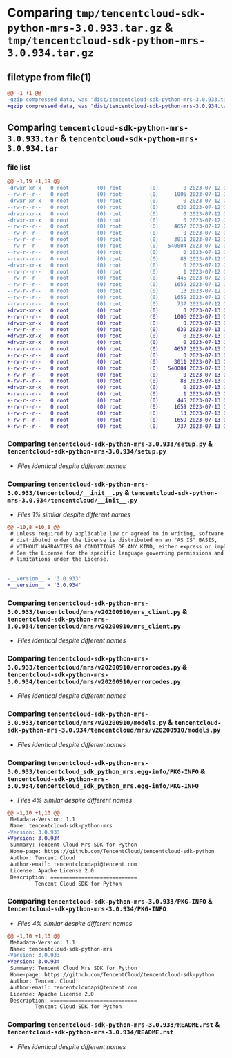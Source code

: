 # Comparing `tmp/tencentcloud-sdk-python-mrs-3.0.933.tar.gz` & `tmp/tencentcloud-sdk-python-mrs-3.0.934.tar.gz`

## filetype from file(1)

```diff
@@ -1 +1 @@
-gzip compressed data, was "dist/tencentcloud-sdk-python-mrs-3.0.933.tar", last modified: Wed Jul 12 00:34:04 2023, max compression
+gzip compressed data, was "dist/tencentcloud-sdk-python-mrs-3.0.934.tar", last modified: Thu Jul 13 00:26:37 2023, max compression
```

## Comparing `tencentcloud-sdk-python-mrs-3.0.933.tar` & `tencentcloud-sdk-python-mrs-3.0.934.tar`

### file list

```diff
@@ -1,19 +1,19 @@
-drwxr-xr-x   0 root         (0) root         (0)        0 2023-07-12 00:34:04.000000 tencentcloud-sdk-python-mrs-3.0.933/
--rw-r--r--   0 root         (0) root         (0)     1006 2023-07-12 00:34:04.000000 tencentcloud-sdk-python-mrs-3.0.933/setup.py
-drwxr-xr-x   0 root         (0) root         (0)        0 2023-07-12 00:34:04.000000 tencentcloud-sdk-python-mrs-3.0.933/tencentcloud/
--rw-r--r--   0 root         (0) root         (0)      630 2023-07-12 00:34:04.000000 tencentcloud-sdk-python-mrs-3.0.933/tencentcloud/__init__.py
-drwxr-xr-x   0 root         (0) root         (0)        0 2023-07-12 00:34:04.000000 tencentcloud-sdk-python-mrs-3.0.933/tencentcloud/mrs/
-drwxr-xr-x   0 root         (0) root         (0)        0 2023-07-12 00:34:04.000000 tencentcloud-sdk-python-mrs-3.0.933/tencentcloud/mrs/v20200910/
--rw-r--r--   0 root         (0) root         (0)     4657 2023-07-12 00:34:04.000000 tencentcloud-sdk-python-mrs-3.0.933/tencentcloud/mrs/v20200910/mrs_client.py
--rw-r--r--   0 root         (0) root         (0)        0 2023-07-12 00:34:04.000000 tencentcloud-sdk-python-mrs-3.0.933/tencentcloud/mrs/v20200910/__init__.py
--rw-r--r--   0 root         (0) root         (0)     3011 2023-07-12 00:34:04.000000 tencentcloud-sdk-python-mrs-3.0.933/tencentcloud/mrs/v20200910/errorcodes.py
--rw-r--r--   0 root         (0) root         (0)   540004 2023-07-12 00:34:04.000000 tencentcloud-sdk-python-mrs-3.0.933/tencentcloud/mrs/v20200910/models.py
--rw-r--r--   0 root         (0) root         (0)        0 2023-07-12 00:34:04.000000 tencentcloud-sdk-python-mrs-3.0.933/tencentcloud/mrs/__init__.py
--rw-r--r--   0 root         (0) root         (0)       88 2023-07-12 00:34:04.000000 tencentcloud-sdk-python-mrs-3.0.933/setup.cfg
-drwxr-xr-x   0 root         (0) root         (0)        0 2023-07-12 00:34:04.000000 tencentcloud-sdk-python-mrs-3.0.933/tencentcloud_sdk_python_mrs.egg-info/
--rw-r--r--   0 root         (0) root         (0)        1 2023-07-12 00:34:04.000000 tencentcloud-sdk-python-mrs-3.0.933/tencentcloud_sdk_python_mrs.egg-info/dependency_links.txt
--rw-r--r--   0 root         (0) root         (0)      445 2023-07-12 00:34:04.000000 tencentcloud-sdk-python-mrs-3.0.933/tencentcloud_sdk_python_mrs.egg-info/SOURCES.txt
--rw-r--r--   0 root         (0) root         (0)     1659 2023-07-12 00:34:04.000000 tencentcloud-sdk-python-mrs-3.0.933/tencentcloud_sdk_python_mrs.egg-info/PKG-INFO
--rw-r--r--   0 root         (0) root         (0)       13 2023-07-12 00:34:04.000000 tencentcloud-sdk-python-mrs-3.0.933/tencentcloud_sdk_python_mrs.egg-info/top_level.txt
--rw-r--r--   0 root         (0) root         (0)     1659 2023-07-12 00:34:04.000000 tencentcloud-sdk-python-mrs-3.0.933/PKG-INFO
--rw-r--r--   0 root         (0) root         (0)      737 2023-07-12 00:34:04.000000 tencentcloud-sdk-python-mrs-3.0.933/README.rst
+drwxr-xr-x   0 root         (0) root         (0)        0 2023-07-13 00:26:37.000000 tencentcloud-sdk-python-mrs-3.0.934/
+-rw-r--r--   0 root         (0) root         (0)     1006 2023-07-13 00:26:37.000000 tencentcloud-sdk-python-mrs-3.0.934/setup.py
+drwxr-xr-x   0 root         (0) root         (0)        0 2023-07-13 00:26:37.000000 tencentcloud-sdk-python-mrs-3.0.934/tencentcloud/
+-rw-r--r--   0 root         (0) root         (0)      630 2023-07-13 00:26:37.000000 tencentcloud-sdk-python-mrs-3.0.934/tencentcloud/__init__.py
+drwxr-xr-x   0 root         (0) root         (0)        0 2023-07-13 00:26:37.000000 tencentcloud-sdk-python-mrs-3.0.934/tencentcloud/mrs/
+drwxr-xr-x   0 root         (0) root         (0)        0 2023-07-13 00:26:37.000000 tencentcloud-sdk-python-mrs-3.0.934/tencentcloud/mrs/v20200910/
+-rw-r--r--   0 root         (0) root         (0)     4657 2023-07-13 00:26:37.000000 tencentcloud-sdk-python-mrs-3.0.934/tencentcloud/mrs/v20200910/mrs_client.py
+-rw-r--r--   0 root         (0) root         (0)        0 2023-07-13 00:26:37.000000 tencentcloud-sdk-python-mrs-3.0.934/tencentcloud/mrs/v20200910/__init__.py
+-rw-r--r--   0 root         (0) root         (0)     3011 2023-07-13 00:26:37.000000 tencentcloud-sdk-python-mrs-3.0.934/tencentcloud/mrs/v20200910/errorcodes.py
+-rw-r--r--   0 root         (0) root         (0)   540004 2023-07-13 00:26:37.000000 tencentcloud-sdk-python-mrs-3.0.934/tencentcloud/mrs/v20200910/models.py
+-rw-r--r--   0 root         (0) root         (0)        0 2023-07-13 00:26:37.000000 tencentcloud-sdk-python-mrs-3.0.934/tencentcloud/mrs/__init__.py
+-rw-r--r--   0 root         (0) root         (0)       88 2023-07-13 00:26:37.000000 tencentcloud-sdk-python-mrs-3.0.934/setup.cfg
+drwxr-xr-x   0 root         (0) root         (0)        0 2023-07-13 00:26:37.000000 tencentcloud-sdk-python-mrs-3.0.934/tencentcloud_sdk_python_mrs.egg-info/
+-rw-r--r--   0 root         (0) root         (0)        1 2023-07-13 00:26:37.000000 tencentcloud-sdk-python-mrs-3.0.934/tencentcloud_sdk_python_mrs.egg-info/dependency_links.txt
+-rw-r--r--   0 root         (0) root         (0)      445 2023-07-13 00:26:37.000000 tencentcloud-sdk-python-mrs-3.0.934/tencentcloud_sdk_python_mrs.egg-info/SOURCES.txt
+-rw-r--r--   0 root         (0) root         (0)     1659 2023-07-13 00:26:37.000000 tencentcloud-sdk-python-mrs-3.0.934/tencentcloud_sdk_python_mrs.egg-info/PKG-INFO
+-rw-r--r--   0 root         (0) root         (0)       13 2023-07-13 00:26:37.000000 tencentcloud-sdk-python-mrs-3.0.934/tencentcloud_sdk_python_mrs.egg-info/top_level.txt
+-rw-r--r--   0 root         (0) root         (0)     1659 2023-07-13 00:26:37.000000 tencentcloud-sdk-python-mrs-3.0.934/PKG-INFO
+-rw-r--r--   0 root         (0) root         (0)      737 2023-07-13 00:26:37.000000 tencentcloud-sdk-python-mrs-3.0.934/README.rst
```

### Comparing `tencentcloud-sdk-python-mrs-3.0.933/setup.py` & `tencentcloud-sdk-python-mrs-3.0.934/setup.py`

 * *Files identical despite different names*

### Comparing `tencentcloud-sdk-python-mrs-3.0.933/tencentcloud/__init__.py` & `tencentcloud-sdk-python-mrs-3.0.934/tencentcloud/__init__.py`

 * *Files 1% similar despite different names*

```diff
@@ -10,8 +10,8 @@
 # Unless required by applicable law or agreed to in writing, software
 # distributed under the License is distributed on an "AS IS" BASIS,
 # WITHOUT WARRANTIES OR CONDITIONS OF ANY KIND, either express or implied.
 # See the License for the specific language governing permissions and
 # limitations under the License.
 
 
-__version__ = '3.0.933'
+__version__ = '3.0.934'
```

### Comparing `tencentcloud-sdk-python-mrs-3.0.933/tencentcloud/mrs/v20200910/mrs_client.py` & `tencentcloud-sdk-python-mrs-3.0.934/tencentcloud/mrs/v20200910/mrs_client.py`

 * *Files identical despite different names*

### Comparing `tencentcloud-sdk-python-mrs-3.0.933/tencentcloud/mrs/v20200910/errorcodes.py` & `tencentcloud-sdk-python-mrs-3.0.934/tencentcloud/mrs/v20200910/errorcodes.py`

 * *Files identical despite different names*

### Comparing `tencentcloud-sdk-python-mrs-3.0.933/tencentcloud/mrs/v20200910/models.py` & `tencentcloud-sdk-python-mrs-3.0.934/tencentcloud/mrs/v20200910/models.py`

 * *Files identical despite different names*

### Comparing `tencentcloud-sdk-python-mrs-3.0.933/tencentcloud_sdk_python_mrs.egg-info/PKG-INFO` & `tencentcloud-sdk-python-mrs-3.0.934/tencentcloud_sdk_python_mrs.egg-info/PKG-INFO`

 * *Files 4% similar despite different names*

```diff
@@ -1,10 +1,10 @@
 Metadata-Version: 1.1
 Name: tencentcloud-sdk-python-mrs
-Version: 3.0.933
+Version: 3.0.934
 Summary: Tencent Cloud Mrs SDK for Python
 Home-page: https://github.com/TencentCloud/tencentcloud-sdk-python
 Author: Tencent Cloud
 Author-email: tencentcloudapi@tencent.com
 License: Apache License 2.0
 Description: ============================
         Tencent Cloud SDK for Python
```

### Comparing `tencentcloud-sdk-python-mrs-3.0.933/PKG-INFO` & `tencentcloud-sdk-python-mrs-3.0.934/PKG-INFO`

 * *Files 4% similar despite different names*

```diff
@@ -1,10 +1,10 @@
 Metadata-Version: 1.1
 Name: tencentcloud-sdk-python-mrs
-Version: 3.0.933
+Version: 3.0.934
 Summary: Tencent Cloud Mrs SDK for Python
 Home-page: https://github.com/TencentCloud/tencentcloud-sdk-python
 Author: Tencent Cloud
 Author-email: tencentcloudapi@tencent.com
 License: Apache License 2.0
 Description: ============================
         Tencent Cloud SDK for Python
```

### Comparing `tencentcloud-sdk-python-mrs-3.0.933/README.rst` & `tencentcloud-sdk-python-mrs-3.0.934/README.rst`

 * *Files identical despite different names*

